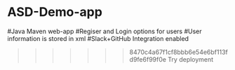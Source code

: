 # ASD-Demo-app
#Java Maven web-app
#Regiser and Login options for users
#User information is stored in xml
#Slack+GitHub Integration enabled
>>>>>>> 8470c4a67f1cf8bbb6e54e6bf113fd9fe6f99f0e
Try deployment
